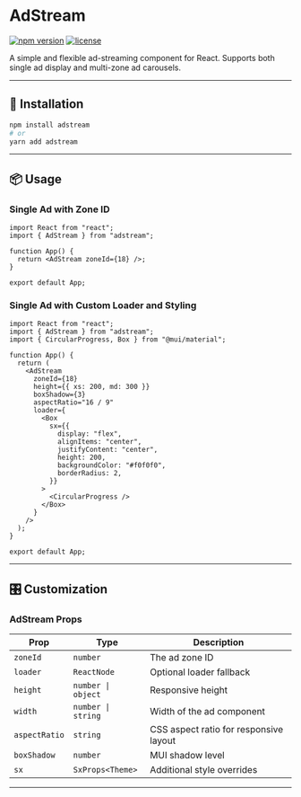 # AdStream

[![npm version](https://img.shields.io/npm/v/adstream.svg)](https://www.npmjs.com/package/adstream)
[![license](https://img.shields.io/npm/l/adstream.svg)](LICENSE)

A simple and flexible ad-streaming component for React. Supports both single ad display and multi-zone ad carousels.

---

## 🚀 Installation

```bash
npm install adstream
# or
yarn add adstream
```

---

## 📦 Usage

<!-- ### Carousel (Multiple Ads)

```tsx
import React from "react";
import { AdStreamCarousel } from "adstream";

function App() {
  return (
    <div style={{ maxWidth: 600, margin: "0 auto" }}>
      <AdStreamCarousel zoneIds={[6, 17, 18]} />
    </div>
  );
}

export default App;
``` -->

### Single Ad with Zone ID

```tsx
import React from "react";
import { AdStream } from "adstream";

function App() {
  return <AdStream zoneId={18} />;
}

export default App;
```

### Single Ad with Custom Loader and Styling

```tsx
import React from "react";
import { AdStream } from "adstream";
import { CircularProgress, Box } from "@mui/material";

function App() {
  return (
    <AdStream
      zoneId={18}
      height={{ xs: 200, md: 300 }}
      boxShadow={3}
      aspectRatio="16 / 9"
      loader={
        <Box
          sx={{
            display: "flex",
            alignItems: "center",
            justifyContent: "center",
            height: 200,
            backgroundColor: "#f0f0f0",
            borderRadius: 2,
          }}
        >
          <CircularProgress />
        </Box>
      }
    />
  );
}

export default App;
```

---

## 🎛️ Customization

<!-- ### AdStreamCarousel Props

| Prop               | Type                                      | Description                                                                                                                                                                                                                     |
| ------------------ | ----------------------------------------- | ------------------------------------------------------------------------------------------------------------------------------------------------------------------------------------------------------------------------------- |
| `zoneIds`          | `number[]`                                | List of ad zone IDs                                                                                                                                                                                                             |
| `sx`               | `SxProps<Theme>`                          | MUI style overrides for the carousel wrapper                                                                                                                                                                                    |
| `slotProps.ad`     | `Partial<AdStreamProps>`                  | Custom styling and behavior for ads. **Defaults:** `{ aspectRatio: "600 / 336", height: { xs: 200, sm: 225, md: 275, lg: 336 }, width: "100%", boxShadow: 1 }`                                                                  |
| `slotProps.steps`  | `Partial<StepsProps>`                     | Custom styles for step indicators. **Defaults:** `{ bgColor: "rgba(0,0,0,0.125)", selectedColor: "primary.main", unselectedColor: "grey.500" }`                                                                                 |
| `slotProps.slider` | `Partial<import('react-slick').Settings>` | Props to customize the `react-slick` slider. **Defaults:** `{ initialSlide: 0, autoplay: true, autoplaySpeed: 5000, arrows: false, infinite: true, pauseOnHover: true, swipe: true, draggable: true, lazyLoad: "anticipated" }` | -->

### AdStream Props

| Prop          | Type               | Description                            |
| ------------- | ------------------ | -------------------------------------- |
| `zoneId`      | `number`           | The ad zone ID                         |
| `loader`      | `ReactNode`        | Optional loader fallback               |
| `height`      | `number \| object` | Responsive height                      |
| `width`       | `number \| string` | Width of the ad component              |
| `aspectRatio` | `string`           | CSS aspect ratio for responsive layout |
| `boxShadow`   | `number`           | MUI shadow level                       |
| `sx`          | `SxProps<Theme>`   | Additional style overrides             |

---
